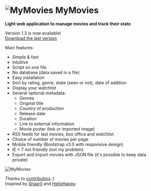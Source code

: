 # ![MyMovies](https://raw.githubusercontent.com/Devenet/MyMovies/master/assets/icon/favicon.png) MyMovies

__Light web application to manage movies and track their state__  



Version 1.3 is now available!  
[Download the last version](https://github.com/Devenet/MyMovies/releases)


Main features:
- Simple & fast
- Intuitive
- Script on one file
- No database (data saved in a file)
- Easy installation
- Sort by rating, genre, state (seen or not), date of addition
- Display your watchlist
- Several optional metadata:
  - Genres
  - Original title
  - Country of production
  - Release date
  - Duration
  - Link to external information
  - Movie poster (link or imported image)
- RSS feeds for last movies, box office and watchlist
- Choice of number of movies per page
- Mobile friendly (Bootstrap v3.0 with responsive design)
- IE < 7 not friendly (not my problem)
- Export and import movies with JSON file (it's possible to keep data private)

![MyMovies](https://raw.github.com/Devenet/MyMovies/master/MyMovies.jpg)



Thanks to [contributors](https://github.com/Devenet/MyMovies/graphs/contributors) :)  
Inspired by [Shaarli](https://github.com/sebsauvage/Shaarli) and [HelloHappy](http://reading.chad.is).

